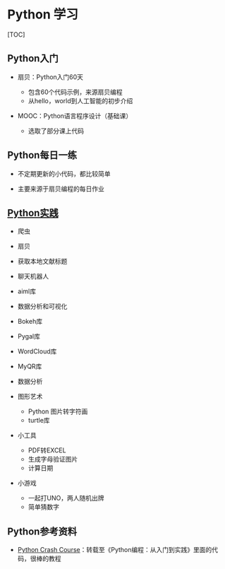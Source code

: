 # Python 学习

[TOC]

## Python入门

- 扇贝：Python入门60天
  - 包含60个代码示例，来源扇贝编程
  - 从hello，world到人工智能的初步介绍

- MOOC：Python语言程序设计（基础课）
  
  - 选取了部分课上代码
  
    

## Python每日一练

- 不定期更新的小代码，都比较简单

- 主要来源于扇贝编程的每日作业

  

## [Python实践](https://github.com/yangyang0126/PythonLearning/tree/master/Python实践)

-  爬虫

  - 扇贝
  - 获取本地文献标题

-  聊天机器人

  - aiml库

-  数据分析和可视化

  - Bokeh库
  - Pygal库
  - WordCloud库

  - MyQR库

  - 数据分析

- 图形艺术
  - Python 图片转字符画
  - turtle库

- 小工具
  - PDF转EXCEL
  - 生成字母验证图片
  - 计算日期

- 小游戏
  - 一起打UNO，两人随机出牌
  - 简单猜数字

  

## Python参考资料

-  [Python Crash Course](https://github.com/ehmatthes/pcc_2e)：转载至《Python编程：从入门到实践》里面的代码，很棒的教程